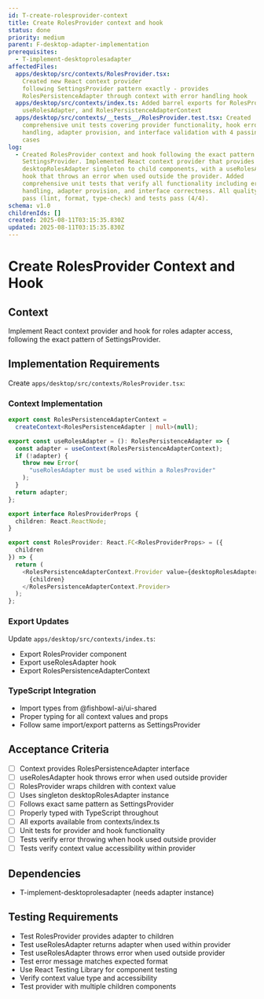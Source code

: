 ```yaml
---
id: T-create-rolesprovider-context
title: Create RolesProvider context and hook
status: done
priority: medium
parent: F-desktop-adapter-implementation
prerequisites:
  - T-implement-desktoprolesadapter
affectedFiles:
  apps/desktop/src/contexts/RolesProvider.tsx:
    Created new React context provider
    following SettingsProvider pattern exactly - provides
    RolesPersistenceAdapter through context with error handling hook
  apps/desktop/src/contexts/index.ts: Added barrel exports for RolesProvider,
    useRolesAdapter, and RolesPersistenceAdapterContext
  apps/desktop/src/contexts/__tests__/RolesProvider.test.tsx: Created
    comprehensive unit tests covering provider functionality, hook error
    handling, adapter provision, and interface validation with 4 passing test
    cases
log:
  - Created RolesProvider context and hook following the exact pattern of
    SettingsProvider. Implemented React context provider that provides the
    desktopRolesAdapter singleton to child components, with a useRolesAdapter
    hook that throws an error when used outside the provider. Added
    comprehensive unit tests that verify all functionality including error
    handling, adapter provision, and interface correctness. All quality checks
    pass (lint, format, type-check) and tests pass (4/4).
schema: v1.0
childrenIds: []
created: 2025-08-11T03:15:35.830Z
updated: 2025-08-11T03:15:35.830Z
---
```


# Create RolesProvider Context and Hook

## Context

Implement React context provider and hook for roles adapter access, following the exact pattern of SettingsProvider.

## Implementation Requirements

Create `apps/desktop/src/contexts/RolesProvider.tsx`:

### Context Implementation

```typescript
export const RolesPersistenceAdapterContext =
  createContext<RolesPersistenceAdapter | null>(null);

export const useRolesAdapter = (): RolesPersistenceAdapter => {
  const adapter = useContext(RolesPersistenceAdapterContext);
  if (!adapter) {
    throw new Error(
      "useRolesAdapter must be used within a RolesProvider"
    );
  }
  return adapter;
};

export interface RolesProviderProps {
  children: React.ReactNode;
}

export const RolesProvider: React.FC<RolesProviderProps> = ({
  children
}) => {
  return (
    <RolesPersistenceAdapterContext.Provider value={desktopRolesAdapter}>
      {children}
    </RolesPersistenceAdapterContext.Provider>
  );
};
```

### Export Updates

Update `apps/desktop/src/contexts/index.ts`:

- Export RolesProvider component
- Export useRolesAdapter hook
- Export RolesPersistenceAdapterContext

### TypeScript Integration

- Import types from @fishbowl-ai/ui-shared
- Proper typing for all context values and props
- Follow same import/export patterns as SettingsProvider

## Acceptance Criteria

- [ ] Context provides RolesPersistenceAdapter interface
- [ ] useRolesAdapter hook throws error when used outside provider
- [ ] RolesProvider wraps children with context value
- [ ] Uses singleton desktopRolesAdapter instance
- [ ] Follows exact same pattern as SettingsProvider
- [ ] Properly typed with TypeScript throughout
- [ ] All exports available from contexts/index.ts
- [ ] Unit tests for provider and hook functionality
- [ ] Tests verify error throwing when hook used outside provider
- [ ] Tests verify context value accessibility within provider

## Dependencies

- T-implement-desktoprolesadapter (needs adapter instance)

## Testing Requirements

- Test RolesProvider provides adapter to children
- Test useRolesAdapter returns adapter when used within provider
- Test useRolesAdapter throws error when used outside provider
- Test error message matches expected format
- Use React Testing Library for component testing
- Verify context value type and accessibility
- Test provider with multiple children components
